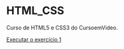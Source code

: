 # HTML_CSS
Curso de HTML5 e CSS3 do CursoemVideo.

<a href="https://wandersonsantos1991.github.io/HTML_CSS/1/index.html"> Executar o exercício 1 </a>
